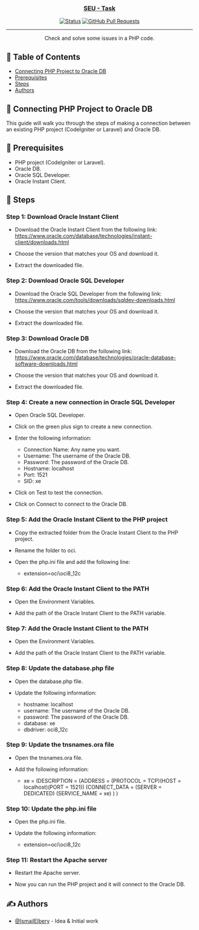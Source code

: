 <p align="center">
  <a href="" rel="noopener">
</p>

<h3 align="center">SEU - Task</h3>

<div align="center">

[![Status](https://img.shields.io/badge/status-active-success.svg)]()
[![GitHub Pull Requests](https://img.shields.io/github/issues-pr/kylelobo/The-Documentation-Compendium.svg)](https://github.com/kylelobo/The-Documentation-Compendium/pulls)

</div>

---

<p align="center"> Check and solve some issues in a PHP code.
    <br> 
</p>

## 📝 Table of Contents

- [Connecting PHP Project to Oracle DB](#about)
- [Prerequisites](#rate_code)
- [Steps](#quality_problems)
- [Authors](#authors)

## 🧐 Connecting PHP Project to Oracle DB <a name = "about"></a>

This guide will walk you through the steps of making a connection between an existing PHP project (CodeIgniter or Laravel) and Oracle DB.
## 🏁 Prerequisites <a name = "rate_code"></a>
- PHP project (CodeIgniter or Laravel).
- Oracle DB.
- Oracle SQL Developer.
- Oracle Instant Client.


## 🚀 Steps <a name = "quality_problems"></a>

### Step 1: Download Oracle Instant Client

- Download the Oracle Instant Client from the following link: https://www.oracle.com/database/technologies/instant-client/downloads.html

- Choose the version that matches your OS and download it.

- Extract the downloaded file.

### Step 2: Download Oracle SQL Developer

- Download the Oracle SQL Developer from the following link: https://www.oracle.com/tools/downloads/sqldev-downloads.html

- Choose the version that matches your OS and download it.

- Extract the downloaded file.

### Step 3: Download Oracle DB

- Download the Oracle DB from the following link: https://www.oracle.com/database/technologies/oracle-database-software-downloads.html

- Choose the version that matches your OS and download it.

- Extract the downloaded file.

### Step 4: Create a new connection in Oracle SQL Developer

- Open Oracle SQL Developer.

- Click on the green plus sign to create a new connection.

- Enter the following information:

  - Connection Name: Any name you want.
  - Username: The username of the Oracle DB.
  - Password: The password of the Oracle DB.
  - Hostname: localhost
  - Port: 1521
  - SID: xe

- Click on Test to test the connection.

- Click on Connect to connect to the Oracle DB.

### Step 5: Add the Oracle Instant Client to the PHP project

- Copy the extracted folder from the Oracle Instant Client to the PHP project.

- Rename the folder to oci.

- Open the php.ini file and add the following line:

  - extension=oci\oci8_12c

### Step 6: Add the Oracle Instant Client to the PATH

- Open the Environment Variables.

- Add the path of the Oracle Instant Client to the PATH variable.

### Step 7: Add the Oracle Instant Client to the PATH

- Open the Environment Variables.

- Add the path of the Oracle Instant Client to the PATH variable.


### Step 8: Update the database.php file

- Open the database.php file.

- Update the following information:

  - hostname: localhost
  - username: The username of the Oracle DB.
  - password: The password of the Oracle DB.
  - database: xe
  - dbdriver: oci8_12c

### Step 9: Update the tnsnames.ora file

- Open the tnsnames.ora file.

- Add the following information:

  - xe =
    (DESCRIPTION =
    (ADDRESS = (PROTOCOL = TCP)(HOST = localhost)(PORT = 1521))
    (CONNECT_DATA =
    (SERVER = DEDICATED)
    (SERVICE_NAME = xe)
    )
    )

### Step 10: Update the php.ini file

- Open the php.ini file.

- Update the following information:

  - extension=oci\oci8_12c

### Step 11: Restart the Apache server

- Restart the Apache server.

- Now you can run the PHP project and it will connect to the Oracle DB.



## ✍️ Authors <a name = "authors"></a>

- [@IsmailElbery](https://github.com/IsmailElbery) - Idea & Initial work
